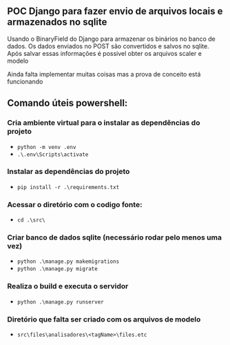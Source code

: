 ## POC Django para fazer envio de arquivos locais e armazenados no sqlite

Usando o BinaryField do Django para armazenar os binários no banco de dados.
Os dados enviados no POST são convertidos e salvos no sqlite.
Após salvar essas informações é possivel obter os arquivos scaler e modelo

Ainda falta implementar muitas coisas mas a prova de conceito está funcionando

## Comando úteis powershell:

### Cria ambiente virtual para o instalar as dependências do projeto

* `python -m venv .env`
* `.\.env\Scripts\activate`

### Instalar as dependências do projeto 

* `pip install -r .\requirements.txt`

### Acessar o diretório com o codigo fonte: 

* `cd .\src\`

### Criar banco de dados sqlite (necessário rodar pelo menos uma vez)

* `python .\manage.py makemigrations`
* `python .\manage.py migrate`

### Realiza o build e executa o servidor 

* `python .\manage.py runserver`

### Diretório que falta ser criado com os arquivos de modelo

* `src\files\analisadores\<tagName>\files.etc`
